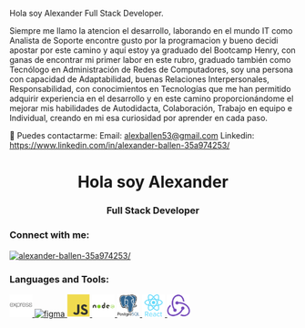 Hola soy Alexander Full Stack Developer.

Siempre me llamo la atencion el desarrollo, laborando en el mundo IT como Analista de Soporte encontre gusto por la programacion y bueno decidi apostar por este camino y aquí estoy ya graduado del Bootcamp Henry, con ganas de encontrar mi primer labor en este rubro, graduado también como Tecnólogo en Administración de Redes de Computadores, soy una persona con capacidad de Adaptabilidad, buenas Relaciones Interpersonales, Responsabilidad, con conocimientos en Tecnologías que me han permitido adquirir experiencia en el desarrollo y en este camino proporcionándome el mejorar mis habilidades de Autodidacta, Colaboración, Trabajo en equipo e Individual, creando en mi esa curiosidad por aprender en cada paso.

📢 Puedes contactarme:
Email: alexballen53@gmail.com
Linkedin: https://www.linkedin.com/in/alexander-ballen-35a974253/

<h1 align="center">Hola soy Alexander</h1>
<h3 align="center">Full Stack Developer</h3>

<h3 align="left">Connect with me:</h3>
<p align="left">
<a href="https://linkedin.com/in/alexander-ballen-35a974253/" target="blank"><img align="center" src="https://raw.githubusercontent.com/rahuldkjain/github-profile-readme-generator/master/src/images/icons/Social/linked-in-alt.svg" alt="alexander-ballen-35a974253/" height="30" width="40" /></a>
</p>

<h3 align="left">Languages and Tools:</h3>
<p align="left"> <a href="https://expressjs.com" target="_blank" rel="noreferrer"> <img src="https://raw.githubusercontent.com/devicons/devicon/master/icons/express/express-original-wordmark.svg" alt="express" width="40" height="40"/> </a> <a href="https://www.figma.com/" target="_blank" rel="noreferrer"> <img src="https://www.vectorlogo.zone/logos/figma/figma-icon.svg" alt="figma" width="40" height="40"/> </a> <a href="https://developer.mozilla.org/en-US/docs/Web/JavaScript" target="_blank" rel="noreferrer"> <img src="https://raw.githubusercontent.com/devicons/devicon/master/icons/javascript/javascript-original.svg" alt="javascript" width="40" height="40"/> </a> <a href="https://nodejs.org" target="_blank" rel="noreferrer"> <img src="https://raw.githubusercontent.com/devicons/devicon/master/icons/nodejs/nodejs-original-wordmark.svg" alt="nodejs" width="40" height="40"/> </a> <a href="https://www.postgresql.org" target="_blank" rel="noreferrer"> <img src="https://raw.githubusercontent.com/devicons/devicon/master/icons/postgresql/postgresql-original-wordmark.svg" alt="postgresql" width="40" height="40"/> </a> <a href="https://reactjs.org/" target="_blank" rel="noreferrer"> <img src="https://raw.githubusercontent.com/devicons/devicon/master/icons/react/react-original-wordmark.svg" alt="react" width="40" height="40"/> </a> <a href="https://redux.js.org" target="_blank" rel="noreferrer"> <img src="https://raw.githubusercontent.com/devicons/devicon/master/icons/redux/redux-original.svg" alt="redux" width="40" height="40"/> </a> </p>
